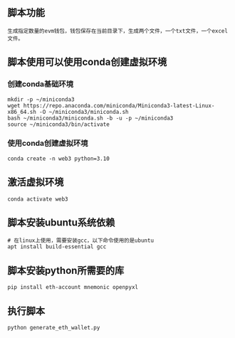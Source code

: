
## 脚本功能
```
生成指定数量的evm钱包，钱包保存在当前目录下，生成两个文件，一个txt文件，一个excel文件。
```

## 脚本使用可以使用conda创建虚拟环境
### 创建conda基础环境
```
mkdir -p ~/miniconda3
wget https://repo.anaconda.com/miniconda/Miniconda3-latest-Linux-x86_64.sh -O ~/miniconda3/miniconda.sh
bash ~/miniconda3/miniconda.sh -b -u -p ~/miniconda3
source ~/miniconda3/bin/activate
```
### 使用conda创建虚拟环境
```
conda create -n web3 python=3.10
```
## 激活虚拟环境
```
conda activate web3
```
## 脚本安装ubuntu系统依赖
```
# 在linux上使用，需要安装gcc，以下命令使用的是ubuntu
apt install build-essential gcc
```
## 脚本安装python所需要的库
```
pip install eth-account mnemonic openpyxl
```
## 执行脚本
```
python generate_eth_wallet.py
```
